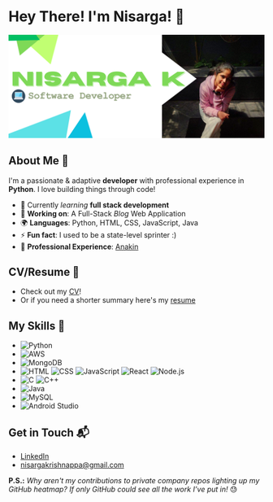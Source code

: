 # Hey There! I'm Nisarga! 👋
![Banner Image](GitHub-Profile-Banner-Narrow.png)
## About Me 🚀
I'm a passionate & adaptive **developer** with professional experience in **Python**. I love building things through code!

- 🌱 Currently _learning_ **full stack development**
- 🔭 **Working on**: A Full-Stack _Blog_ Web Application
- 🌍 **Languages**: Python, HTML, CSS, JavaScript, Java
- ⚡ **Fun fact**: I used to be a state-level sprinter :)
- 💼 **Professional Experience**: [Anakin](Professional-Experience/Anakin.md)

## CV/Resume 📝
- Check out my [CV]()!
- Or if you need a shorter summary here's my [resume](https://drive.google.com/file/d/13NcPROUOqeQUPPJF42XqiLjdSMT4mFzl/view?usp=sharing)

## My Skills 🧠
- ![Python](https://img.shields.io/badge/Python-FFD43B?style=for-the-badge&logo=python&logoColor=blue)
- ![AWS](https://img.shields.io/badge/Amazon_AWS-FF9900?style=for-the-badge&logo=amazonaws&logoColor=white)
- ![MongoDB](https://img.shields.io/badge/MongoDB-4EA94B?style=for-the-badge&logo=mongodb&logoColor=white)
- ![HTML](https://img.shields.io/badge/-HTML-E34F26?style=flat-square&logo=html5&logoColor=white) ![CSS](https://img.shields.io/badge/-CSS-1572B6?style=flat-square&logo=css3&logoColor=white) ![JavaScript](https://img.shields.io/badge/-JavaScript-F7DF1E?style=flat-square&logo=javascript&logoColor=black) ![React](https://img.shields.io/badge/-React-61DAFB?style=flat-square&logo=react&logoColor=black) ![Node.js](https://img.shields.io/badge/-Node.js-339933?style=flat-square&logo=node.js&logoColor=white)
- ![C](https://img.shields.io/badge/c-%2300599C.svg?style=for-the-badge&logo=c&logoColor=white) ![C++](https://img.shields.io/badge/c++-%2300599C.svg?style=for-the-badge&logo=c%2B%2B&logoColor=white)
- ![Java](https://img.shields.io/badge/java-%23ED8B00.svg?style=for-the-badge&logo=openjdk&logoColor=white)
- ![MySQL](https://img.shields.io/badge/mysql-4479A1.svg?style=for-the-badge&logo=mysql&logoColor=white)
- ![Android Studio](https://img.shields.io/badge/android%20studio-346ac1?style=for-the-badge&logo=android%20studio&logoColor=white)

## Get in Touch 📬
- [LinkedIn](www.linkedin.com/in/nis-k)
- nisargakrishnappa@gmail.com

**P.S.:** _Why aren't my contributions to private company repos lighting up my GitHub heatmap? If only GitHub could see all the work I’ve put in!_ 😓
